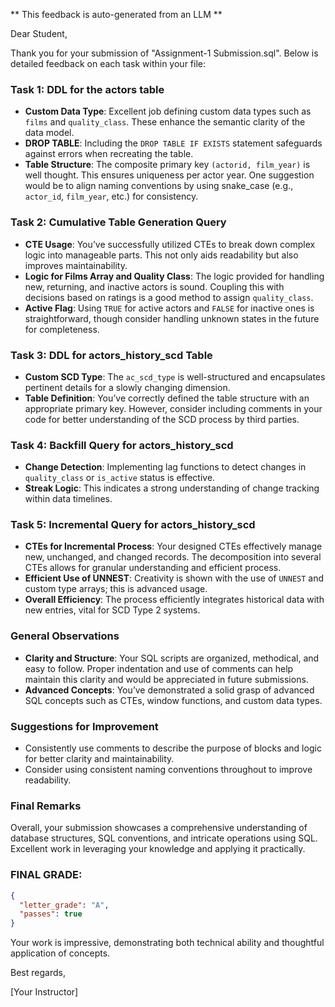 ** This feedback is auto-generated from an LLM **



Dear Student,

Thank you for your submission of "Assignment-1 Submission.sql". Below is detailed feedback on each task within your file:

### Task 1: DDL for the actors table

- **Custom Data Type**: Excellent job defining custom data types such as `films` and `quality_class`. These enhance the semantic clarity of the data model.
- **DROP TABLE**: Including the `DROP TABLE IF EXISTS` statement safeguards against errors when recreating the table.
- **Table Structure**: The composite primary key `(actorid, film_year)` is well thought. This ensures uniqueness per actor year. One suggestion would be to align naming conventions by using snake_case (e.g., `actor_id`, `film_year`, etc.) for consistency.

### Task 2: Cumulative Table Generation Query

- **CTE Usage**: You’ve successfully utilized CTEs to break down complex logic into manageable parts. This not only aids readability but also improves maintainability.
- **Logic for Films Array and Quality Class**: The logic provided for handling new, returning, and inactive actors is sound. Coupling this with decisions based on ratings is a good method to assign `quality_class`.
- **Active Flag**: Using `TRUE` for active actors and `FALSE` for inactive ones is straightforward, though consider handling unknown states in the future for completeness.

### Task 3: DDL for actors_history_scd Table

- **Custom SCD Type**: The `ac_scd_type` is well-structured and encapsulates pertinent details for a slowly changing dimension.
- **Table Definition**: You’ve correctly defined the table structure with an appropriate primary key. However, consider including comments in your code for better understanding of the SCD process by third parties.

### Task 4: Backfill Query for actors_history_scd

- **Change Detection**: Implementing lag functions to detect changes in `quality_class` or `is_active` status is effective. 
- **Streak Logic**: This indicates a strong understanding of change tracking within data timelines.

### Task 5: Incremental Query for actors_history_scd

- **CTEs for Incremental Process**: Your designed CTEs effectively manage new, unchanged, and changed records. The decomposition into several CTEs allows for granular understanding and efficient process.
- **Efficient Use of UNNEST**: Creativity is shown with the use of `UNNEST` and custom type arrays; this is advanced usage.
- **Overall Efficiency**: The process efficiently integrates historical data with new entries, vital for SCD Type 2 systems.

### General Observations

- **Clarity and Structure**: Your SQL scripts are organized, methodical, and easy to follow. Proper indentation and use of comments can help maintain this clarity and would be appreciated in future submissions.
- **Advanced Concepts**: You’ve demonstrated a solid grasp of advanced SQL concepts such as CTEs, window functions, and custom data types.

### Suggestions for Improvement

- Consistently use comments to describe the purpose of blocks and logic for better clarity and maintainability.
- Consider using consistent naming conventions throughout to improve readability.

### Final Remarks

Overall, your submission showcases a comprehensive understanding of database structures, SQL conventions, and intricate operations using SQL. Excellent work in leveraging your knowledge and applying it practically.

### FINAL GRADE:
```json
{
  "letter_grade": "A",
  "passes": true
}
```

Your work is impressive, demonstrating both technical ability and thoughtful application of concepts.

Best regards,

[Your Instructor]